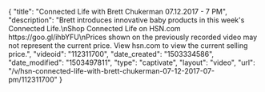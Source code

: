 {
    "title": "Connected Life with Brett Chukerman 07.12.2017 - 7 PM",
    "description": "Brett introduces innovative baby products in this week's Connected Life.\nShop Connected Life on HSN.com https:\/\/goo.gl\/ihbYFU\nPrices shown on the previously recorded video may not represent the current price. View hsn.com to view the current selling price.",
    "videoid": "112311700",
    "date_created": "1503334586",
    "date_modified": "1503497811",
    "type": "captivate",
    "layout": "video",
    "url": "\/v\/hsn-connected-life-with-brett-chukerman-07-12-2017-07-pm\/112311700"
}